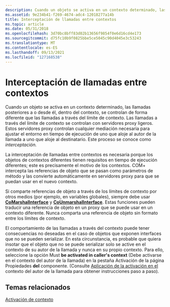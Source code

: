 ```yaml
---
description: Cuando un objeto se activa en un contexto determinado, las llamadas posteriores a o desde él, dentro del contexto, se controlan de forma diferente que las llamadas a través del límite de contexto.
ms.assetid: 9e234b41-f269-4674-adc4-12018277a14b
title: Interceptación de llamadas entre contextos
ms.topic: article
ms.date: 05/31/2018
ms.openlocfilehash: 3d70bc8bff83d02b13656f9854f0e6d16cd4e173
ms.sourcegitcommit: d75fc10b9f0825bbe5ce5045c90d4045e3c53243
ms.translationtype: MT
ms.contentlocale: es-ES
ms.lasthandoff: 09/13/2021
ms.locfileid: "127168538"
---
```

# <a name="interception-of-cross-context-calls"></a>Interceptación de llamadas entre contextos

Cuando un objeto se activa en un contexto determinado, las llamadas posteriores a o desde él, dentro del contexto, se controlan de forma diferente que las llamadas a través del límite de contexto. Las llamadas a través del límite de contexto se controlan con servidores proxy ligeros. Estos servidores proxy controlan cualquier mediación necesaria para ajustar el entorno en tiempo de ejecución de uno que aloje al autor de la llamada a uno que aloje al destinatario. Este proceso se conoce como *interceptación.*

La interceptación de llamadas entre contextos es necesaria porque los objetos de contextos diferentes tienen requisitos en tiempo de ejecución diferentes; este es precisamente el motivo de los contextos. COM+ intercepta las referencias de objeto que se pasan como parámetros de método y las convierte automáticamente en servidores proxy para que se puedan usar en el nuevo contexto.

Si comparte referencias de objeto a través de los límites de contexto por otros medios (por ejemplo, en variables globales), siempre debe usar [**CoMarshalInterface**](/windows/desktop/api/combaseapi/nf-combaseapi-comarshalinterface) y [**CoUnmarshalInterface**](/windows/desktop/api/combaseapi/nf-combaseapi-counmarshalinterface). Estas funciones pueden traducir una referencia de objeto en un proxy que se puede usar en un contexto diferente. Nunca comparta una referencia de objeto sin formato entre los límites de contexto.

El comportamiento de las llamadas a través del contexto puede tener consecuencias no deseadas en el caso de objetos que exponen interfaces que no se pueden serializar. En esta circunstancia, es probable que quiera insotar que el objeto que no se puede serializar solo se active en el contexto de su autor de la llamada y nunca en su propio contexto. Para ello, seleccione la opción Must **be activated in caller's context** (Debe activarse en el contexto del autor de la llamada) en la pestaña Activación de la página Propiedades  **del** componente. (Consulte [Aplicación de la activación en el](enforcing-activation-in-the-caller-s-context.md) contexto del autor de la llamada para obtener instrucciones paso a paso).

## <a name="related-topics"></a>Temas relacionados

<dl> <dt>

[Activación de contexto](context-activation.md)
</dt> </dl>

 

 
